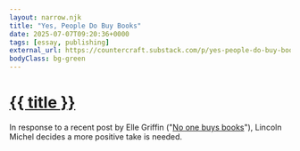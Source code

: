 ```yaml
---
layout: narrow.njk
title: "Yes, People Do Buy Books"
date: 2025-07-07T09:20:36+0000
tags: [essay, publishing]
external_url: https://countercraft.substack.com/p/yes-people-do-buy-books?ref=daniel.pizza
bodyClass: bg-green
---
```


<h1><a href="{{ external_url }}">{{ title }}</a></h1>

In response to a recent post by Elle Griffin ("[No one buys books](https://www.elysian.press/p/no-one-buys-books?ref=daniel.pizza)"), Lincoln Michel decides a more positive take is needed.
